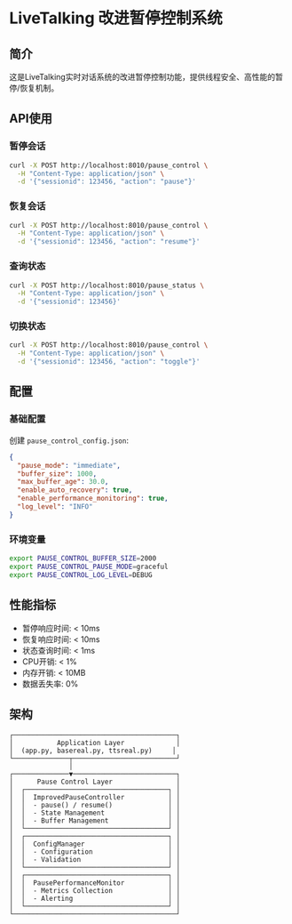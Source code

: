 # LiveTalking 改进暂停控制系统

## 简介

这是LiveTalking实时对话系统的改进暂停控制功能，提供线程安全、高性能的暂停/恢复机制。


## API使用

### 暂停会话

```bash
curl -X POST http://localhost:8010/pause_control \
  -H "Content-Type: application/json" \
  -d '{"sessionid": 123456, "action": "pause"}'
```

### 恢复会话

```bash
curl -X POST http://localhost:8010/pause_control \
  -H "Content-Type: application/json" \
  -d '{"sessionid": 123456, "action": "resume"}'
```

### 查询状态

```bash
curl -X POST http://localhost:8010/pause_status \
  -H "Content-Type: application/json" \
  -d '{"sessionid": 123456}'
```

### 切换状态

```bash
curl -X POST http://localhost:8010/pause_control \
  -H "Content-Type: application/json" \
  -d '{"sessionid": 123456, "action": "toggle"}'
```


## 配置

### 基础配置

创建 `pause_control_config.json`:

```json
{
  "pause_mode": "immediate",
  "buffer_size": 1000,
  "max_buffer_age": 30.0,
  "enable_auto_recovery": true,
  "enable_performance_monitoring": true,
  "log_level": "INFO"
}
```

### 环境变量

```bash
export PAUSE_CONTROL_BUFFER_SIZE=2000
export PAUSE_CONTROL_PAUSE_MODE=graceful
export PAUSE_CONTROL_LOG_LEVEL=DEBUG
```


## 性能指标

- 暂停响应时间: < 10ms
- 恢复响应时间: < 10ms
- 状态查询时间: < 1ms
- CPU开销: < 1%
- 内存开销: < 10MB
- 数据丢失率: 0%


## 架构

```
┌─────────────────────────────────────────┐
│           Application Layer             │
│  (app.py, basereal.py, ttsreal.py)     │
└──────────────┬──────────────────────────┘
               │
┌──────────────▼──────────────────────────┐
│      Pause Control Layer                │
│  ┌────────────────────────────────────┐ │
│  │  ImprovedPauseController           │ │
│  │  - pause() / resume()              │ │
│  │  - State Management                │ │
│  │  - Buffer Management               │ │
│  └────────────────────────────────────┘ │
│  ┌────────────────────────────────────┐ │
│  │  ConfigManager                     │ │
│  │  - Configuration                   │ │
│  │  - Validation                      │ │
│  └────────────────────────────────────┘ │
│  ┌────────────────────────────────────┐ │
│  │  PausePerformanceMonitor           │ │
│  │  - Metrics Collection              │ │
│  │  - Alerting                        │ │
│  └────────────────────────────────────┘ │
└─────────────────────────────────────────┘
```


